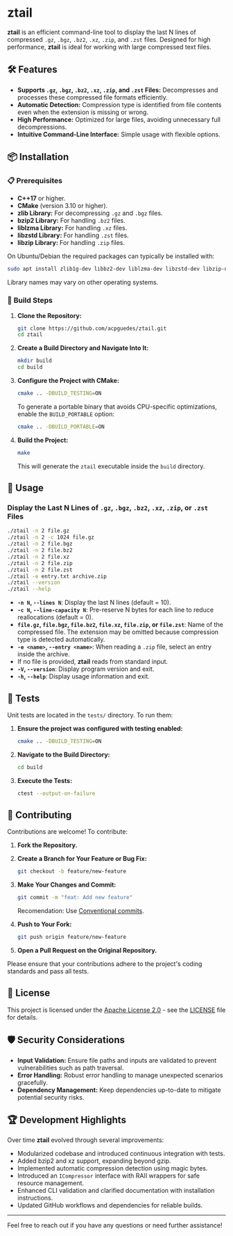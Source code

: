 # ztail

**ztail** is an efficient command-line tool to display the last N lines of compressed `.gz`, `.bgz`, `.bz2`, `.xz`, `.zip`, and `.zst` files. Designed for high performance, **ztail** is ideal for working with large compressed text files.

## 🛠️ **Features**

- **Supports `.gz`, `.bgz`, `.bz2`, `.xz`, `.zip`, and `.zst` Files:** Decompresses and processes these compressed file formats efficiently.
- **Automatic Detection:** Compression type is identified from file contents even when the extension is missing or wrong.
- **High Performance:** Optimized for large files, avoiding unnecessary full decompressions.
- **Intuitive Command-Line Interface:** Simple usage with flexible options.

## 📦 **Installation**

### 📋 **Prerequisites**

- **C++17** or higher.
- **CMake** (version 3.10 or higher).
- **zlib Library:** For decompressing `.gz` and `.bgz` files.
- **bzip2 Library:** For handling `.bz2` files.
 - **liblzma Library:** For handling `.xz` files.
 - **libzstd Library:** For handling `.zst` files.
 - **libzip Library:** For handling `.zip` files.

On Ubuntu/Debian the required packages can typically be installed with:

```bash
sudo apt install zlib1g-dev libbz2-dev liblzma-dev libzstd-dev libzip-dev
```

Library names may vary on other operating systems.

### 🔧 **Build Steps**

1. **Clone the Repository:**

   ```bash
   git clone https://github.com/acpguedes/ztail.git
   cd ztail
   ```

2. **Create a Build Directory and Navigate Into It:**

   ```bash
   mkdir build
   cd build
   ```

3. **Configure the Project with CMake:**

   ```bash
   cmake .. -DBUILD_TESTING=ON
   ```

   To generate a portable binary that avoids CPU-specific optimizations, enable the
   `BUILD_PORTABLE` option:

   ```bash
   cmake .. -DBUILD_PORTABLE=ON
   ```

4. **Build the Project:**

   ```bash
   make
   ```

   This will generate the `ztail` executable inside the `build` directory.

## 🚀 **Usage**

### **Display the Last N Lines of `.gz`, `.bgz`, `.bz2`, `.xz`, `.zip`, or `.zst` Files**

```bash
./ztail -n 2 file.gz
./ztail -n 2 -c 1024 file.gz
./ztail -n 2 file.bgz
./ztail -n 2 file.bz2
./ztail -n 2 file.xz
./ztail -n 2 file.zip
./ztail -n 2 file.zst
./ztail -e entry.txt archive.zip
./ztail --version
./ztail --help
```

- **`-n N`, `--lines N`**: Display the last N lines (default = 10).
- **`-c N`, `--line-capacity N`**: Pre-reserve N bytes for each line to reduce reallocations (default = 0).
- **`file.gz`, `file.bgz`, `file.bz2`, `file.xz`, `file.zip`, or `file.zst`**: Name of the compressed file. The extension may be omitted because compression type is detected automatically.
- **`-e <name>`, `--entry <name>`**: When reading a `.zip` file, select an entry inside the archive.
- If no file is provided, **ztail** reads from standard input.
- **`-V`, `--version`**: Display program version and exit.
- **`-h`, `--help`**: Display usage information and exit.

## 🧪 **Tests**

Unit tests are located in the `tests/` directory. To run them:

1. **Ensure the project was configured with testing enabled:**

   ```bash
   cmake .. -DBUILD_TESTING=ON
   ```

2. **Navigate to the Build Directory:**

   ```bash
   cd build
   ```

3. **Execute the Tests:**

   ```bash
   ctest --output-on-failure
   ```

## 📝 **Contributing**

Contributions are welcome! To contribute:

1. **Fork the Repository.**
2. **Create a Branch for Your Feature or Bug Fix:**

   ```bash
   git checkout -b feature/new-feature
   ```

3. **Make Your Changes and Commit:**

   ```bash
   git commit -m "feat: Add new feature"
   ```

   Recomendation: Use [Conventional commits](https://www.conventionalcommits.org/en/v1.0.0/).

4. **Push to Your Fork:**

   ```bash
   git push origin feature/new-feature
   ```

5. **Open a Pull Request on the Original Repository.**

Please ensure that your contributions adhere to the project's coding standards and pass all tests.

## 📜 **License**

This project is licensed under the [Apache License 2.0](LICENSE) - see the [LICENSE](LICENSE) file for details.

## 🛡️ **Security Considerations**

- **Input Validation:** Ensure file paths and inputs are validated to prevent vulnerabilities such as path traversal.
- **Error Handling:** Robust error handling to manage unexpected scenarios gracefully.
- **Dependency Management:** Keep dependencies up-to-date to mitigate potential security risks.

## 🏆 **Development Highlights**

Over time **ztail** evolved through several improvements:

- Modularized codebase and introduced continuous integration with tests.
- Added bzip2 and xz support, expanding beyond gzip.
- Implemented automatic compression detection using magic bytes.
- Introduced an `ICompressor` interface with RAII wrappers for safe resource management.
- Enhanced CLI validation and clarified documentation with installation instructions.
- Updated GitHub workflows and dependencies for reliable builds.

---

Feel free to reach out if you have any questions or need further assistance!